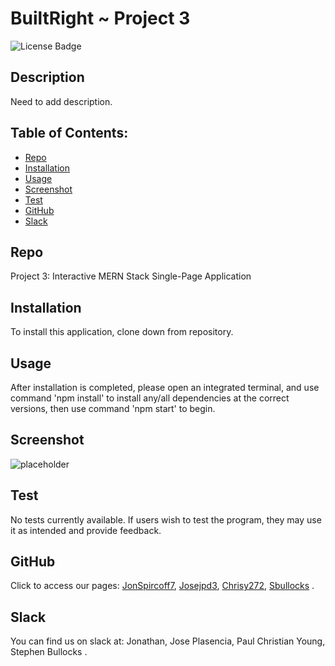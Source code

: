 # BuiltRight ~ Project 3

   ![License Badge](https://img.shields.io/badge/license-MIT-green) 

   ## Description
  Need to add description. 

## Table of Contents:
  * [Repo](#repo) 
  * [Installation](#installation)
  * [Usage](#usage)
  * [Screenshot](#screenshot)
  * [Test](#test)
  * [GitHub](#github)
  * [Slack](#slack)

   ## Repo
  Project 3: Interactive MERN Stack Single-Page Application

   ## Installation
  To install this application, clone down from repository. 

  ## Usage
  After installation is completed, please open an integrated terminal, and use command 'npm install' to install any/all dependencies at the correct versions, then use command 'npm start' to begin.

  ## Screenshot
  ![placeholder](./public/images..placeholder)

  ## Test
  No tests currently available. If users wish to test the program, they may use it as intended and provide feedback.

  ## GitHub
  Click to access our pages: [JonSpircoff7](https://github.com/JonSpircoff7), [Josejpd3](https://github.com/Josejpd3), [Chrisy272](https://github.com/chrisy272), [Sbullocks](https://github.com/sbullocks) .

  ## Slack
  You can find us on slack at: Jonathan, Jose Plasencia, Paul Christian Young, Stephen Bullocks .
